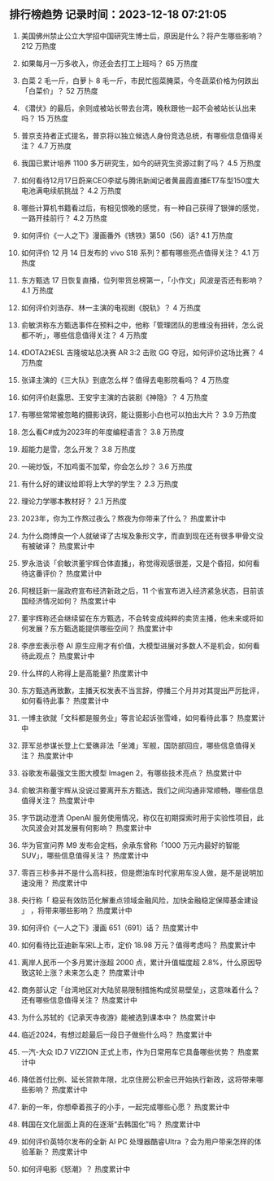 
## 排行榜趋势 记录时间：2023-12-18 07:21:05
  
  1. 美国佛州禁止公立大学招中国研究生博士后，原因是什么？将产生哪些影响？ 212 万热度
    
  2. 如果每月一万多收入，你还会去打工上班吗？ 65 万热度
    
  3. 白菜 2 毛一斤，白萝卜 8 毛一斤，市民忙囤菜腌菜，今冬蔬菜价格为何跌出「白菜价」？ 52 万热度
    
  4. 《潜伏》的最后，余则成被站长带去台湾，晚秋跟他一起不会被站长认出来吗？ 15 万热度
    
  5. 普京支持者正式提名，普京将以独立候选人身份竞选总统，有哪些信息值得关注？ 4.7 万热度
    
  6. 我国已累计培养 1100 多万研究生，如今的研究生资源过剩了吗？ 4.5 万热度
    
  7. 如何看待12月17日蔚来CEO李斌与腾讯新闻记者黄晨霞直播ET7车型150度大电池满电续航挑战？ 4.2 万热度
    
  8. 哪些计算机书籍看过后，有相见恨晚的感觉，有一种自己获得了银弹的感觉，一路开挂前行？ 4.2 万热度
    
  9. 如何评价《一人之下》漫画番外《锈铁》第50（56）话? 4.1 万热度
    
  10. 如何评价 12 月 14 日发布的 vivo S18 系列？都有哪些亮点值得关注？ 4.1 万热度
    
  11. 东方甄选 17 日恢复直播，位列带货总榜第一，「小作文」风波是否还有影响？ 4.1 万热度
    
  12. 如何评价刘浩存、林一主演的电视剧《脱轨》？ 4 万热度
    
  13. 俞敏洪称东方甄选事件在预料之中，他称「管理团队的思维没有扭转，怎么说都不听」，哪些信息值得关注？ 4 万热度
    
  14. 《DOTA2》ESL 吉隆坡站总决赛 AR 3:2 击败 GG 夺冠，如何评价这场比赛？ 4 万热度
    
  15. 张译主演的《三大队》到底怎么样？值得去电影院看吗？ 4 万热度
    
  16. 如何评价赵露思、王安宇主演的古装剧《神隐》？ 4 万热度
    
  17. 有哪些常常被忽略的摄影诀窍，能让摄影小白也可以拍出大片？ 3.9 万热度
    
  18. 怎么看C#成为2023年的年度编程语言？ 3.8 万热度
    
  19. 超能力是雪，怎么开发？ 3.8 万热度
    
  20. 一碗炒饭，不加鸡蛋不加荤，你会怎么炒？ 3.6 万热度
    
  21. 有什么好的建议给即将上大学的学生？ 2.3 万热度
    
  22. 理论力学哪本教材好？ 2.1 万热度
    
  23. 2023年，你为工作熬过夜么？熬夜为你带来了什么？ 热度累计中
    
  24. 为什么商博良一个人就破译了古埃及象形文字，而直到现在还有很多甲骨文没有被破译？ 热度累计中
    
  25. 罗永浩谈「俞敏洪董宇辉合体直播」，称觉得观感很差，又是个昏招，如何看待这番评价？ 热度累计中
    
  26. 阿根廷新一届政府宣布经济新政之后，11 个省宣布进入经济紧急状态，目前该国经济情况如何？ 热度累计中
    
  27. 董宇辉称还会继续留在东方甄选，不会转变成纯粹的卖货主播，他未来或将如何发展？东方甄选能提供哪些空间？ 热度累计中
    
  28. 李彦宏表示卷 AI 原生应用才有价值，大模型进展对多数人不是机会，如何看待此观点？ 热度累计中
    
  29. 什么样的人称得上是高能量? 热度累计中
    
  30. 东方甄选再致歉，主播天权发表不当言辞，停播三个月并对其提出严厉批评，如何看待此事？ 热度累计中
    
  31. 一博主欲就「文科都是服务业」等言论起诉张雪峰，如何看待此事？ 热度累计中
    
  32. 菲军总参谋长登上仁爱礁非法「坐滩」军舰，国防部回应，哪些信息值得关注？ 热度累计中
    
  33. 谷歌发布最强文生图大模型 Imagen 2，有哪些技术亮点？ 热度累计中
    
  34. 俞敏洪称董宇辉从没说过要离开东方甄选，我们之间沟通非常顺畅，哪些信息值得关注？ 热度累计中
    
  35. 字节跳动澄清 OpenAI 服务使用情况，称仅在初期探索时用于实验性项目，此次风波会对其发展有何影响？ 热度累计中
    
  36. 华为官宣问界 M9 发布会定档，余承东曾称「1000 万元内最好的智能 SUV」，哪些信息值得关注？ 热度累计中
    
  37. 零百三秒多并不是什么高科技，但是燃油车时代家用车没人做，是不是说明加速没用？ 热度累计中
    
  38. 央行称「  稳妥有效防范化解重点领域金融风险，加快金融稳定保障基金建设 」 ，将带来哪些影响？ 热度累计中
    
  39. 如何评价《一人之下》漫画 651（691）话？ 热度累计中
    
  40. 如何看待比亚迪新车宋L上市，定价 18.98 万元？值得考虑吗？ 热度累计中
    
  41. 离岸人民币一个多月累计涨超 2000 点，累计升值幅度超 2.8%，什么原因导致这轮上涨？未来怎么走？ 热度累计中
    
  42. 商务部认定「台湾地区对大陆贸易限制措施构成贸易壁垒」，这意味着什么？还有哪些信息值得关注？ 热度累计中
    
  43. 为什么苏轼的《记承天寺夜游》能被选到课本中？ 热度累计中
    
  44. 临近2024，有想过趁最后一段日子做些什么吗？ 热度累计中
    
  45. 一汽-大众 ID.7 VIZZION 正式上市，作为日常用车它具备哪些优势？ 热度累计中
    
  46. 降低首付比例、延长贷款年限，北京住房公积金已开始执行新政，这将带来哪些影响？ 热度累计中
    
  47. 新的一年，你想牵着孩子的小手，一起完成哪些心愿？ 热度累计中
    
  48. 韩国在文化层面上真的在逐渐“去韩国化”吗？ 热度累计中
    
  49. 如何评价英特尔发布的全新 AI PC 处理器酷睿Ultra ？会为用户带来怎样的体验革新？ 热度累计中
    
  50. 如何评电影《怒潮》？ 热度累计中
    